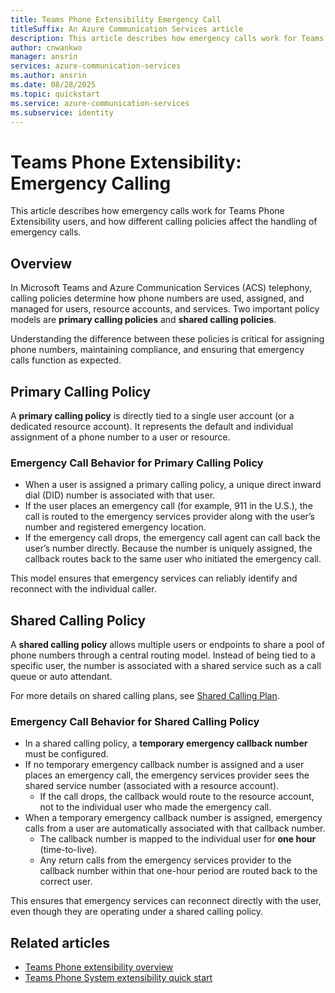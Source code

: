 ```yaml
---
title: Teams Phone Extensibility Emergency Call
titleSuffix: An Azure Communication Services article
description: This article describes how emergency calls work for Teams Phone Extensibility User
author: cnwankwo
manager: ansrin
services: azure-communication-services
ms.author: ansrin
ms.date: 08/28/2025
ms.topic: quickstart
ms.service: azure-communication-services
ms.subservice: identity
---
```


# Teams Phone Extensibility: Emergency Calling

This article describes how emergency calls work for Teams Phone Extensibility users, and how different calling policies affect the handling of emergency calls.  

## Overview  
In Microsoft Teams and Azure Communication Services (ACS) telephony, calling policies determine how phone numbers are used, assigned, and managed for users, resource accounts, and services. Two important policy models are **primary calling policies** and **shared calling policies**.  

Understanding the difference between these policies is critical for assigning phone numbers, maintaining compliance, and ensuring that emergency calls function as expected.  



## Primary Calling Policy  

A **primary calling policy** is directly tied to a single user account (or a dedicated resource account). It represents the default and individual assignment of a phone number to a user or resource.  

### Emergency Call Behavior for Primary Calling Policy  
- When a user is assigned a primary calling policy, a unique direct inward dial (DID) number is associated with that user.  
- If the user places an emergency call (for example, 911 in the U.S.), the call is routed to the emergency services provider along with the user’s number and registered emergency location.  
- If the emergency call drops, the emergency call agent can call back the user’s number directly. Because the number is uniquely assigned, the callback routes back to the same user who initiated the emergency call.  

This model ensures that emergency services can reliably identify and reconnect with the individual caller.  



## Shared Calling Policy  

A **shared calling policy** allows multiple users or endpoints to share a pool of phone numbers through a central routing model. Instead of being tied to a specific user, the number is associated with a shared service such as a call queue or auto attendant.  

For more details on shared calling plans, see [Shared Calling Plan](https://learn.microsoft.com/microsoftteams/shared-calling-plan).  

### Emergency Call Behavior for Shared Calling Policy  
- In a shared calling policy, a **temporary emergency callback number** must be configured.  
- If no temporary emergency callback number is assigned and a user places an emergency call, the emergency services provider sees the shared service number (associated with a resource account).  
  - If the call drops, the callback would route to the resource account, not to the individual user who made the emergency call.  
- When a temporary emergency callback number is assigned, emergency calls from a user are automatically associated with that callback number.  
  - The callback number is mapped to the individual user for **one hour** (time-to-live).  
  - Any return calls from the emergency services provider to the callback number within that one-hour period are routed back to the correct user.  

This ensures that emergency services can reconnect directly with the user, even though they are operating under a shared calling policy. 


## Related articles

- [Teams Phone extensibility overview](../../concepts/interop/tpe/teams-phone-extensibility-overview.md)
- [Teams Phone System extensibility quick start](./teams-phone-extensibility-quickstart.md)
